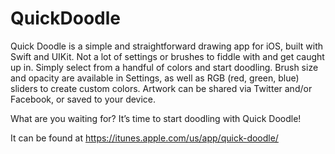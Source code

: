 # QuickDoodle
Quick Doodle is a simple and straightforward drawing app for iOS, built with Swift and UIKit. Not a lot of settings or brushes to fiddle with and get caught up in. Simply select from a handful of colors and start doodling. Brush size and opacity are available in Settings, as well as RGB (red, green, blue) sliders to create custom colors. Artwork can be shared via Twitter and/or Facebook, or saved to your device.
	
What are you waiting for? It’s time to start doodling with Quick Doodle!

It can be found at https://itunes.apple.com/us/app/quick-doodle/
